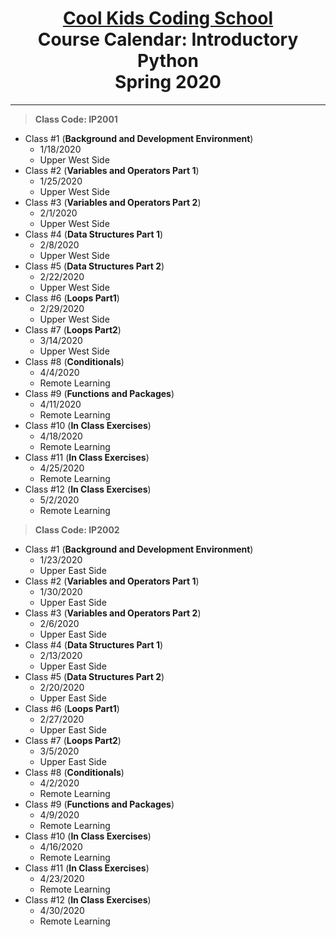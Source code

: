 # <center>[**Cool Kids Coding School**](http://www.coolkidscodingschool.com)<br>Course Calendar: **Introductory Python**<br>  Spring 2020
---
> **Class Code: IP2001**
+ Class #1 (**Background and Development Environment**)
  + 1/18/2020
  + Upper West Side
+ Class #2 (**Variables and Operators Part 1**)
  + 1/25/2020
  + Upper West Side
+ Class #3 (**Variables and Operators Part 2**)
  + 2/1/2020
  + Upper West Side
+ Class #4 (**Data Structures Part 1**)
  + 2/8/2020
  + Upper West Side
+ Class #5 (**Data Structures Part 2**)
  + 2/22/2020
  + Upper West Side
+ Class #6 (**Loops Part1**)
  + 2/29/2020
  + Upper West Side
+ Class #7 (**Loops Part2**)
  + 3/14/2020
  + Upper West Side
+ Class #8 (**Conditionals**)
  + 4/4/2020
  + Remote Learning
+ Class #9 (**Functions and Packages**)
  + 4/11/2020
  + Remote Learning
+ Class #10 (**In Class Exercises**)
  + 4/18/2020
  + Remote Learning
+ Class #11 (**In Class Exercises**)
  + 4/25/2020
  + Remote Learning
+ Class #12 (**In Class Exercises**)
  + 5/2/2020
  + Remote Learning

> **Class Code: IP2002**
+ Class #1 (**Background and Development Environment**)
  + 1/23/2020
  + Upper East Side
+ Class #2 (**Variables and Operators Part 1**)
  + 1/30/2020
  + Upper East Side
+ Class #3 (**Variables and Operators Part 2**)
  + 2/6/2020
  + Upper East Side
+ Class #4 (**Data Structures Part 1**)
  + 2/13/2020
  + Upper East Side
+ Class #5 (**Data Structures Part 2**)
  + 2/20/2020
  + Upper East Side
+ Class #6 (**Loops Part1**)
  + 2/27/2020
  + Upper East Side
+ Class #7 (**Loops Part2**)
  + 3/5/2020
  + Upper East Side
+ Class #8 (**Conditionals**)
  + 4/2/2020
  + Remote Learning
+ Class #9 (**Functions and Packages**)
  + 4/9/2020
  + Remote Learning
+ Class #10 (**In Class Exercises**)
  + 4/16/2020
  + Remote Learning
+ Class #11 (**In Class Exercises**)
  + 4/23/2020
  + Remote Learning
+ Class #12 (**In Class Exercises**)
  + 4/30/2020
  + Remote Learning
